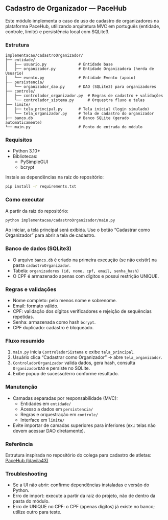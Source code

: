 ## Cadastro de Organizador — PaceHub

Este módulo implementa o caso de uso de cadastro de organizadores na plataforma PaceHub, utilizando arquitetura MVC em português (entidade, controle, limite) e persistência local com SQLite3.

### Estrutura
```
implementacao/cadastroOrganizador/
├── entidade/
│   ├── usuario.py              # Entidade base
│   ├── organizador.py          # Entidade Organizadora (herda de Usuario)
│   └── evento.py               # Entidade Evento (apoio)
├── persistencia/
│   └── organizador_dao.py      # DAO (SQLite3) para organizadores
├── controle/
│   ├── controlador_organizador.py  # Regras de cadastro + validações
│   └── controlador_sistema.py      # Orquestra fluxo e telas
├── limite/
│   ├── tela_principal.py       # Tela inicial (login simulado)
│   └── tela_organizador.py     # Tela de cadastro do organizador
├── banco.db                    # Banco SQLite (gerado automaticamente)
└── main.py                     # Ponto de entrada do módulo
```

### Requisitos
- Python 3.10+
- Bibliotecas:
  - PySimpleGUI
  - bcrypt

Instale as dependências na raiz do repositório:
```bash
pip install -r requirements.txt
```

### Como executar
A partir da raiz do repositório:
```bash
python implementacao/cadastroOrganizador/main.py
```
Ao iniciar, a tela principal será exibida. Use o botão “Cadastrar como Organizador” para abrir a tela de cadastro.

### Banco de dados (SQLite3)
- O arquivo `banco.db` é criado na primeira execução (se não existir) na pasta `cadastroOrganizador`.
- Tabela: `organizadores (id, nome, cpf, email, senha_hash)`
- O CPF é armazenado apenas com dígitos e possui restrição UNIQUE.

### Regras e validações
- Nome completo: pelo menos nome e sobrenome.
- Email: formato válido.
- CPF: validação dos dígitos verificadores e rejeição de sequências repetidas.
- Senha: armazenada como hash `bcrypt`.
- CPF duplicado: cadastro é bloqueado.

### Fluxo resumido
1. `main.py` inicia `ControladorSistema` e exibe `tela_principal`.
2. Usuário clica “Cadastrar como Organizador” → abre `tela_organizador`.
3. `ControladorOrganizador` valida dados, gera hash, consulta `OrganizadorDAO` e persiste no SQLite.
4. Exibe popup de sucesso/erro conforme resultado.

### Manutenção
- Camadas separadas por responsabilidade (MVC):
  - Entidades em `entidade/`
  - Acesso a dados em `persistencia/`
  - Regras e orquestração em `controle/`
  - Interface em `limite/`
- Evite importar de camadas superiores para inferiores (ex.: telas não devem acessar DAO diretamente).

### Referência
Estrutura inspirada no repositório do colega para cadastro de atletas: [PaceHub (ldavila43)](https://github.com/ldavila43/PaceHub)

### Troubleshooting
- Se a UI não abrir: confirme dependências instaladas e versão do Python.
- Erro de import: execute a partir da raiz do projeto, não de dentro da pasta do módulo.
- Erro de UNIQUE no CPF: o CPF (apenas dígitos) já existe no banco; utilize outro para teste.

